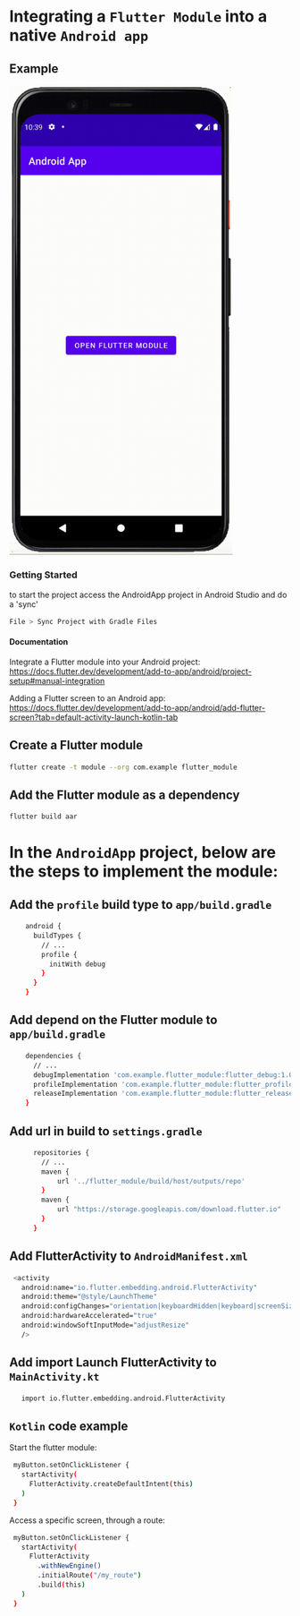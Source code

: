 # Integrating a `Flutter Module` into a native `Android app`

## Example
<img src="dist/assets/example.gif?raw=true" width="400px">

### Getting Started
to start the project access the AndroidApp project in Android Studio and do a 'sync'
```sh 
File > Sync Project with Gradle Files
```

#### Documentation
Integrate a Flutter module into your Android project:
https://docs.flutter.dev/development/add-to-app/android/project-setup#manual-integration

Adding a Flutter screen to an Android app:
https://docs.flutter.dev/development/add-to-app/android/add-flutter-screen?tab=default-activity-launch-kotlin-tab

## Create a Flutter module
```sh 
flutter create -t module --org com.example flutter_module
```

## Add the Flutter module as a dependency
```sh 
flutter build aar
```

# In the `AndroidApp` project, below are the steps to implement the module:

## Add the `profile` build type to `app/build.gradle`
```sh
    android {
      buildTypes {
        // ...
        profile {
          initWith debug
        }
      }
    }
```

## Add depend on the Flutter module to `app/build.gradle`
```sh
    dependencies {
      // ...
      debugImplementation 'com.example.flutter_module:flutter_debug:1.0'
      profileImplementation 'com.example.flutter_module:flutter_profile:1.0'
      releaseImplementation 'com.example.flutter_module:flutter_release:1.0'
    }
```

## Add url in build to `settings.gradle`
```sh
      repositories {
        // ...
        maven {
            url '../flutter_module/build/host/outputs/repo'
        }
        maven {
            url "https://storage.googleapis.com/download.flutter.io"
        }
      }
```

## Add FlutterActivity to `AndroidManifest.xml`
```sh
 <activity
   android:name="io.flutter.embedding.android.FlutterActivity"
   android:theme="@style/LaunchTheme"
   android:configChanges="orientation|keyboardHidden|keyboard|screenSize|locale|layoutDirection|fontScale|screenLayout|density|uiMode"
   android:hardwareAccelerated="true"
   android:windowSoftInputMode="adjustResize"
   />
```

## Add import Launch FlutterActivity to `MainActivity.kt`
```sh
   import io.flutter.embedding.android.FlutterActivity
```

## `Kotlin` code example
Start the flutter module:
```sh
 myButton.setOnClickListener {
   startActivity(
     FlutterActivity.createDefaultIntent(this)
   )
 }
```

Access a specific screen, through a route:
```sh
 myButton.setOnClickListener {
   startActivity(
     FlutterActivity
       .withNewEngine()
       .initialRoute("/my_route")
       .build(this)
   )
 }
```